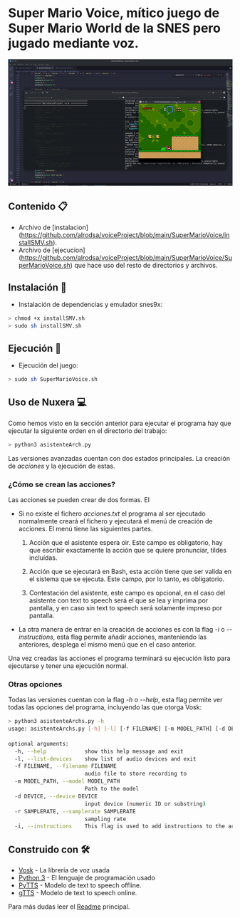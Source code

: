 # Super Mario Voice, mítico juego de Super Mario World de la SNES pero jugado mediante voz.
<p align="center">
 <img src="https://github.com/UzuRodri95/voiceProject/blob/main/images/mario.gif" alt="drawing"/>
</p>

##  Contenido 📋

   - Archivo de [instalacion] (https://github.com/alrodsa/voiceProject/blob/main/SuperMarioVoice/installSMV.sh).
   - Archivo de [ejecucion] (https://github.com/alrodsa/voiceProject/blob/main/SuperMarioVoice/SuperMarioVoice.sh) que hace uso del resto de directorios y archivos.

## Instalación 🔧
* Instalación de dependencias y emulador snes9x:
```Bash
> chmod +x installSMV.sh
> sudo sh installSMV.sh
```

## Ejecución 🔧
* Ejecución del juego:
```Bash 
> sudo sh SuperMarioVoice.sh
```

## Uso de Nuxera 💻

Como hemos visto en la sección anterior para ejecutar el programa hay que ejecutar la siguiente orden en el directorio del trabajo:

```Bash 
> python3 asistenteArch.py
```
Las versiones avanzadas cuentan con dos estados principales. La creación de *acciones* y la ejecución de estas.

### ¿Cómo se crean las acciones?

Las acciones se pueden crear de dos formas. El

* Si no existe el fichero *acciones.txt* el programa al ser ejecutado normalmente creará el fichero y ejecutará el menú de creación de acciones. El menú tiene las siguientes partes.

    1) Acción que el asistente espera oir. Este campo es obligatorio, hay que escribir exactamente la acción que se quiere pronunciar, tildes incluídas.

    2) Acción que se ejecutará en Bash, esta acción tiene que ser valida en el sistema que se ejecuta. Este campo, por lo tanto, es obligatorio.

    3) Contestación del asistente, este campo es opcional, en el caso del asistente con text to speech será el que se lea y imprima por pantalla, y en caso sin text to speech será solamente impreso por pantalla.

* La otra manera de entrar en la creación de acciones es con la flag *-i* o *--instructions*, esta flag permite añadir acciones, manteniendo las anteriores, desplega el mismo menú que en el caso anterior.

Una vez creadas las acciones el programa terminará su ejecución listo para ejecutarse y tener una ejecución normal.

### Otras opciones 

Todas las versiones cuentan con la flag *-h* o *--help*, esta flag permite ver todas las opciones del programa, incluyendo las que otorga Vosk:

```Bash
> python3 asistenteArchs.py -h
usage: asistenteArchs.py [-h] [-l] [-f FILENAME] [-m MODEL_PATH] [-d DEVICE] [-r SAMPLERATE] [-i]

optional arguments:
  -h, --help            show this help message and exit
  -l, --list-devices    show list of audio devices and exit
  -f FILENAME, --filename FILENAME
                        audio file to store recording to
  -m MODEL_PATH, --model MODEL_PATH
                        Path to the model
  -d DEVICE, --device DEVICE
                        input device (numeric ID or substring)
  -r SAMPLERATE, --samplerate SAMPLERATE
                        sampling rate
  -i, --instructions    This flag is used to add instructions to the actions file
```
## Construido con 🛠️

* [Vosk](https://alphacephei.com/vosk/) - La librería de voz usada
* [Python 3](https://docs.python.org/3/) - El lenguaje de programación usado
* [PyTTS](https://pypi.org/project/pyttsx3/) - Modelo de text to speech offline.
* [gTTS](https://gtts.readthedocs.io/en/latest/) - Modelo de text to speech online.

Para más dudas leer el [Readme](https://github.com/UzuRodri95/voiceProject) principal.

